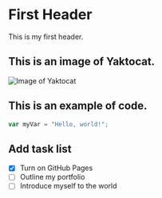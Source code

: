 # First Header
This is my first header.
## This is an image of Yaktocat.
![Image of Yaktocat](https://octodex.github.com/images/yaktocat.png)
## This is an example of code.
``` javascript
var myVar = "Hello, world!";
```
## Add task list
- [x] Turn on GitHub Pages
- [ ] Outline my portfolio
- [ ] Introduce myself to the world
